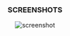 <div align="center">
  <h3 align="center">SCREENSHOTS</h3>
  <div class="screenshots">
    <img src="https://raw.githubusercontent.com/dr-kto/Queue/main/public/assets/images/openup-queue.png" alt="screenshot" />
  </div>
</div>
